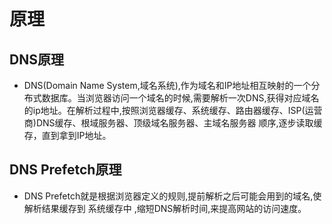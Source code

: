 # 原理
## DNS原理
* DNS(Domain Name System,域名系统),作为域名和IP地址相互映射的一个分布式数据库。当浏览器访问一个域名的时候,需要解析一次DNS,获得对应域名的ip地址。在解析过程中,按照浏览器缓存、系统缓存、路由器缓存、ISP(运营商)DNS缓存、根域服务器、顶级域名服务器、主域名服务器 顺序,逐步读取缓存，直到拿到IP地址。
## DNS Prefetch原理
* DNS Prefetch就是根据浏览器定义的规则,提前解析之后可能会用到的域名,使解析结果缓存到 系统缓存中 ,缩短DNS解析时间,来提高网站的访问速度。